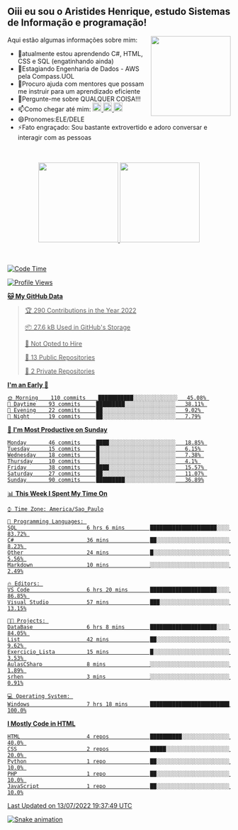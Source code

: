 ## Oiii eu sou o Aristides Henrique, estudo Sistemas de Informação e programação!

<div >
Aqui estão algumas informações sobre mim:<img align="right" height="180em" src="https://user-images.githubusercontent.com/97318481/177042589-45d62122-82a9-4a32-b3a7-87b322825b2f.png">
</div>

- 🌱atualmente estou aprendendo C#, HTML, CSS e SQL (engatinhando ainda)
- 👯Estagiando Engenharia de Dados - AWS pela Compass.UOL
- 🤔Procuro ajuda com mentores que possam me instruir para um aprendizado eficiente
- 💬Pergunte-me sobre QUALQUER COISA!!!
- 📫Como chegar até mim:
  <a href="https://www.instagram.com/aryhenry/" target="_blank">
  <img src="https://img.shields.io/badge/-Instagram-%23E4405F?style=for-the-badge&logo=instagram&logoColor=black" height="20px">
  </a>
  <a href="https://www.linkedin.com/in/aristides-henrique/" target="_blank">
  <img src="https://img.shields.io/badge/-LinkedIn-%230077B5?style=for-the-badge&logo=linkedin&logoColor=black" height="20px">
  </a> 
  <a href="mailto:arihenriqueuna@gmail.com">
  <img src="https://img.shields.io/badge/-Gmail-%23333?style=for-the-badge&logo=gmail&logoColor=white" height="20px">
  </a>
- 😄Pronomes:ELE/DELE
- ⚡Fato engraçado: Sou bastante extrovertido e adoro conversar e interagir com as pessoas
<br/>
<br/>
<div align="center">
  <a href="https://github.com/arihenrique">
  <img height="180em" src="https://github-readme-stats.vercel.app/api?username=arihenrique&show_icons=true&theme=dracula&include_all_commits=true&count_private=true"/>
  <img height="180em" src="https://github-readme-stats.vercel.app/api/top-langs/?username=arihenrique&layout=compact&langs_count=7&theme=dracula"/>
</div><br/><br/>

<!--START_SECTION:waka-->
![Code Time](http://img.shields.io/badge/Code%20Time-12%20hrs%2031%20mins-blue)

![Profile Views](http://img.shields.io/badge/Profile%20Views-455-blue)

**🐱 My GitHub Data** 

> 🏆 290 Contributions in the Year 2022
 > 
> 📦 27.6 kB Used in GitHub's Storage 
 > 
> 🚫 Not Opted to Hire
 > 
> 📜 13 Public Repositories 
 > 
> 🔑 2 Private Repositories  
 > 
**I'm an Early 🐤** 

```text
🌞 Morning    110 commits    ███████████░░░░░░░░░░░░░░   45.08% 
🌆 Daytime    93 commits     █████████░░░░░░░░░░░░░░░░   38.11% 
🌃 Evening    22 commits     ██░░░░░░░░░░░░░░░░░░░░░░░   9.02% 
🌙 Night      19 commits     ██░░░░░░░░░░░░░░░░░░░░░░░   7.79%

```
📅 **I'm Most Productive on Sunday** 

```text
Monday       46 commits     ████░░░░░░░░░░░░░░░░░░░░░   18.85% 
Tuesday      15 commits     █░░░░░░░░░░░░░░░░░░░░░░░░   6.15% 
Wednesday    18 commits     █░░░░░░░░░░░░░░░░░░░░░░░░   7.38% 
Thursday     10 commits     █░░░░░░░░░░░░░░░░░░░░░░░░   4.1% 
Friday       38 commits     ████░░░░░░░░░░░░░░░░░░░░░   15.57% 
Saturday     27 commits     ██░░░░░░░░░░░░░░░░░░░░░░░   11.07% 
Sunday       90 commits     █████████░░░░░░░░░░░░░░░░   36.89%

```


📊 **This Week I Spent My Time On** 

```text
⌚︎ Time Zone: America/Sao_Paulo

💬 Programming Languages: 
SQL                      6 hrs 6 mins        █████████████████████░░░░   83.72% 
C#                       36 mins             ██░░░░░░░░░░░░░░░░░░░░░░░   8.23% 
Other                    24 mins             █░░░░░░░░░░░░░░░░░░░░░░░░   5.56% 
Markdown                 10 mins             ░░░░░░░░░░░░░░░░░░░░░░░░░   2.49%

🔥 Editors: 
VS Code                  6 hrs 20 mins       █████████████████████░░░░   86.85% 
Visual Studio            57 mins             ███░░░░░░░░░░░░░░░░░░░░░░   13.15%

🐱‍💻 Projects: 
DataBase                 6 hrs 8 mins        █████████████████████░░░░   84.05% 
List                     42 mins             ██░░░░░░░░░░░░░░░░░░░░░░░   9.62% 
Exercicio_Lista          15 mins             █░░░░░░░░░░░░░░░░░░░░░░░░   3.53% 
AulasCSharp              8 mins              ░░░░░░░░░░░░░░░░░░░░░░░░░   1.89% 
srhen                    3 mins              ░░░░░░░░░░░░░░░░░░░░░░░░░   0.91%

💻 Operating System: 
Windows                  7 hrs 18 mins       █████████████████████████   100.0%

```

**I Mostly Code in HTML** 

```text
HTML                     4 repos             ██████████░░░░░░░░░░░░░░░   40.0% 
CSS                      2 repos             █████░░░░░░░░░░░░░░░░░░░░   20.0% 
Python                   1 repo              ██░░░░░░░░░░░░░░░░░░░░░░░   10.0% 
PHP                      1 repo              ██░░░░░░░░░░░░░░░░░░░░░░░   10.0% 
JavaScript               1 repo              ██░░░░░░░░░░░░░░░░░░░░░░░   10.0%

```



 Last Updated on 13/07/2022 19:37:49 UTC
<!--END_SECTION:waka-->

![Snake animation](https://github.com/arihenrique/arihenrique/blob/output/github-contribution-grid-snake.svg)
